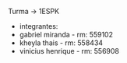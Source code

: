 Turma -> 1ESPK

- integrantes:
- gabriel miranda - rm: 559102
- kheyla thais - rm: 558434
- vinicius henrique - rm: 556908

